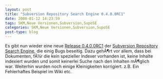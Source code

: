 ```yaml
---
layout: post
title: "Subversion Repository Search Engine 0.4.0.0RC1"
date: 2008-01-12 14:23:59
tags: SKM,Neue Versionen,Subversion,SupoSE
categories: SKM,Neue Versionen,Subversion,SupoSE
post-type: blog
---
```

Es gibt nun wieder eine neue <a href="http://supose.soebes.de/milestone/0.4.0%20Mars"  title="Release 0.4.0.0RC1">Release 0.4.0.0RC1</a> der <a href="http://supose.soebes.de"  title="SupoSE">Subversion Repository Search Engine</a>, 
die einig Bugs beseitig. Dazu gehÃ¶rt vor allem, dass bei Dokumenten, fÃ¼r die kein spezieller Indexer vorhanden ist, keine Inhalte indexiert wurden und somit keinerlei Suche nach den Inhalten mÃ¶glich war. Weiterhin wurden noch einige Kleinigkeiten korrigiert. z.B. Ein Fehlerhaftes Beispiel im Wiki etc.